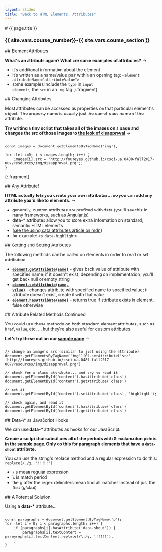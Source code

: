 ```yaml
---
layout: slides
title: "Back to HTML Elements, Attributes"
---
```

<section markdown="block" class="intro-slide">
# {{ page.title }}

### {{ site.vars.course_number}}-{{ site.vars.course_section }}

<p><small></small></p>
</section>

<section markdown="block">
## Element Attributes

__What's an attribute again? What are some examples of attributes?__ &rarr;

* it's additional information about the element
* it's written as a name/value pair within an opening tag: <code>&lt;element attributeName="attributeValue"&gt;</code>
* some examples include the <code>type</code> in <code>input elements</code>, the <code>src</code> in an <code>img</code> tag
{:.fragment}
</section>

<section markdown="block">
## Changing Attributes

Most attributes can be accessed as properties on that particular element's object. The property name is usually just the camel-case name of the attribute.

__Try writing a tiny script that takes all of the images on a page and changes the src of those images to [the look of disapproval](https://foureyes.github.io/csci-ua.0480-fall2017-007/resources/img/disapproval.png)__ &rarr;

<pre><code data-trim contenteditable>
const images = document.getElementsByTagName('img');

for (let i=0; i < images.length; i++) {
	images[i].src = "http://foureyes.github.io/csci-ua.0480-fall2017-007/resources/img/disapproval.png";;
}
</code></pre>
{:.fragment}
</section>

<section markdown="block">
## Any Attribute!

__HTML actually lets you create your own attributes... so you can add any attribute you'd like to elements.__ &rarr;

* generally, custom attributes are prefixed with data (you'll see this in many frameworks, such as Angular.js)
* data-\* attributes allow you to store extra information on standard, semantic HTML elements 
* ([see the using data attributes article on mdn](https://developer.mozilla.org/en-US/docs/Web/Guide/HTML/Using_data_attributes))
* for example: <code>&lt;p data-highlight&gt;</code>
</section>

<section markdown="block">
## Getting and Setting Attributes

The following methods can be called on elements in order to read or set attributes:

* __[<code>element.getAttribute(name)</code>](https://developer.mozilla.org/en-US/docs/Web/API/Element.getAttribute)__ - gives back value of attribute with specified name; if it doesn't exist, depending on implementation, you'll get back null or empty string
* __[<code>element.setAttribute(name, value)</code>](https://developer.mozilla.org/en-US/docs/Web/API/element.setAttribute)__ - changes attribute with specified name to specified value; if attribute doesn't exist, create it with that value
* __[<code>element.hasAttribute(name)</code>](https://developer.mozilla.org/en-US/docs/Web/API/Element.hasAttribute)__ - returns true if attribute exists in element, false otherwise

</section>
<section markdown="block">
## Attribute Related Methods Continued

You could use these methods on both standard element attributes, such as <code>href</code>, <code>value</code>, etc. ... but they're also useful for custom attributes

__Let's try these out on our [sample page](../../code/class18.html)__ &rarr;

<pre><code data-trim contenteditable>
// change an image's src (similar to just using the attribute)
document.getElementsByTagName('img')[0].setAttribute('src', 'http://foureyes.github.io/csci-ua.0480-fall2017-007/resources/img/disapproval.png')

// check for a class attribute... and try to read it
document.getElementById('content').hasAttribute('class')
document.getElementById('content').getAttribute('class')

// set it
document.getElementById('content').setAttribute('class', 'highlight');

// check again, and read it
document.getElementById('content').hasAttribute('class')
document.getElementById('content').getAttribute('class')
</code></pre>

</section>
<section markdown="block">
## Data-\* as JavaScript Hooks

We can use __data-\*__ attributes as hooks for our JavaScript.

__Create a script that substitues all of the periods with 5 exclamation points in the [sample page](../../code/class18.html). Only do this for paragraph elements that have a <code>data-shout</code> attribute.__

You can use the string's replace method and a regular expression to do this: <code>replace(/\./g, '!!!!!')</code>

* <code>/</code>'s mean regular expression
* \\. is match period
* the g after the regex delimiters mean find all matches instead of just the first (_global_)
</section>

<section markdown="block">
## A Potential Solution

Using a __data-\*__ attribute...

<pre><code data-trim contenteditable>
const paragraphs = document.getElementsByTagName('p');
for (let i = 0; i < paragraphs.length; i++) {
	if (paragraphs[i].hasAttribute('data-shout')) {
		paragraphs[i].textContent = paragraphs[i].textContent.replace(/\./g, '!!!!!');
	}
}
</code></pre>
</section>

